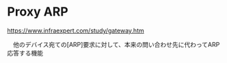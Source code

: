# Proxy ARP
https://www.infraexpert.com/study/gateway.htm

　他のデバイス宛ての[ARP]要求に対して、本来の問い合わせ先に代わってARP応答する機能
